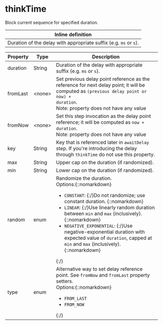 # thinkTime

Block current sequence for specified duration. 

| Inline definition |
| -------- |
| Duration of the delay with appropriate suffix (e.g. `ms` or `s`). |


| Property | Type | Description |
| ------- | ------- | -------- |
| duration | String | Duration of the delay with appropriate suffix (e.g. `ms` or `s`).  |
| fromLast | &lt;none&gt; | Set previous delay point reference as the reference for next delay point; it will be computed as <code>(previous delay point or now) + duration</code>. <br>Note: property does not have any value |
| fromNow | &lt;none&gt; | Set this step invocation as the delay point reference; it will be computed as <code>now + duration</code>. <br>Note: property does not have any value |
| key | String | Key that is referenced later in `awaitDelay` step. If you're introducing the delay through `thinkTime` do not use this property.  |
| max | String | Upper cap on the duration (if randomized).  |
| min | String | Lower cap on the duration (if randomized).  |
| random | enum | Randomize the duration. <br>Options:{::nomarkdown}<ul><li><code>CONSTANT</code>: {:/}Do not randomize; use constant duration. {::nomarkdown}</li><li><code>LINEAR</code>: {:/}Use linearly random duration between <code>min</code> and <code>max</code> (inclusively). {::nomarkdown}</li><li><code>NEGATIVE_EXPONENTIAL</code>: {:/}Use negative-exponential duration with expected value of <code>duration</code>, capped at <code>min</code> and <code>max</code> (inclusively). {::nomarkdown}</li></ul>{:/} |
| type | enum | Alternative way to set delay reference point. See `fromNow` and `fromLast` property setters. <br>Options:{::nomarkdown}<ul><li><code>FROM_LAST</code></li><li><code>FROM_NOW</code></li></ul>{:/} |

